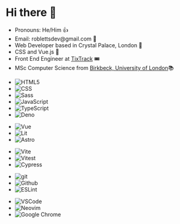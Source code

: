 <h1>Hi there 👋</h1>

<ul>
  <li>Pronouns: He/Him 👍</li>
  <li>Email: roblettsdev@gmail.com 📮</li>
  <li>Web Developer based in Crystal Palace, London 🦖</li>
  <li>CSS and Vue.js 💚</li>
  <li>Front End Engineer at <a href="https://www.tixtrack.com/">TixTrack</a> 🎟</li>
  <li>MSc Computer Science from <a href="https://www.bbk.ac.uk/study/2022/postgraduate/programmes/TMSCOSCI_C/0/computer-science-msc" target="_blank">Birkbeck, University of London</a>📚</li>
</ul>

<ul>
  <li><img alt="HTML5" src="https://img.shields.io/badge/-HTML5-E34F26?style=for-the-badge&logo=html5&logoColor=white" /></li>
  <li><img alt="CSS" src="https://img.shields.io/badge/-CSS-1572B6?&style=for-the-badge&logo=css3&logoColor=white" /></li>
  <li><img alt="Sass" src="https://img.shields.io/badge/-Sass-CC6699?style=for-the-badge&logo=sass&logoColor=white" /></li>
  <li><img alt="JavaScript" src="https://img.shields.io/badge/-JavaScript-F7DF1E?style=for-the-badge&logo=javascript&logoColor=white" /></li>
  <li><img alt="TypeScript" src="https://img.shields.io/badge/-TypeScript-3178C6?style=for-the-badge&logo=typescript&logoColor=white" /></li>
  <li><img alt="Deno" src="https://img.shields.io/badge/-Deno-000000?style=for-the-badge&logo=deno&logoColor=white" /></li>
</ul>

<ul>
  <li><img alt="Vue" src="https://img.shields.io/badge/-Vue-4fc08d?style=for-the-badge&logo=vuedotjs&logoColor=white" /></li>
  <li><img alt="Lit" src="https://img.shields.io/badge/-Lit-324FFF?style=for-the-badge&logo=lit&logoColor=white" /></li>
  <li><img alt="Astro" src="https://img.shields.io/badge/-Astro-FF5D01?style=for-the-badge&logo=Astro&logoColor=white" /></li>
</ul>

<ul>
  <li><img alt="Vite" src="https://img.shields.io/badge/-Vite-646CFF?style=for-the-badge&logo=vite&logoColor=white" /></li>
  <li><img alt="Vitest" src="https://img.shields.io/badge/-Vitest-6E9F18?style=for-the-badge&logo=vitest&logoColor=white" /></li>
  <li><img alt="Cypress" src="https://img.shields.io/badge/-Cypress-17202C?style=for-the-badge&logo=cypress&logoColor=white" /></li>
</ul>

<ul>
  <li><img alt="git" src="https://img.shields.io/badge/-Git-F05032?style=for-the-badge&logo=git&logoColor=white" /></li>
  <li><img alt="Github" src="https://img.shields.io/badge/-GitHub-181717?style=for-the-badge&logo=github&logoColor=white" /></li>
  <li><img alt="ESLint" src="https://img.shields.io/badge/-eslint-3A33D1?style=for-the-badge&logo=eslint&logoColor=white" /></li>
</ul>

<ul>
  <li><img alt="VSCode" src="https://img.shields.io/badge/-Visual_Studio_Code-007ACC?style=for-the-badge&logo=visual%20studio%20code&logoColor=white" /></li>
  <li><img alt="Neovim" src="https://img.shields.io/badge/-NeoVim-57A143.svg?&style=for-the-badge&logo=neovim&logoColor=white" /></li>
  <li><img alt="Google Chrome" src="https://img.shields.io/badge/-Google_Chrome-4285F4?style=for-the-badge&logo=Google-chrome&logoColor=white" /></li>
</ul>

